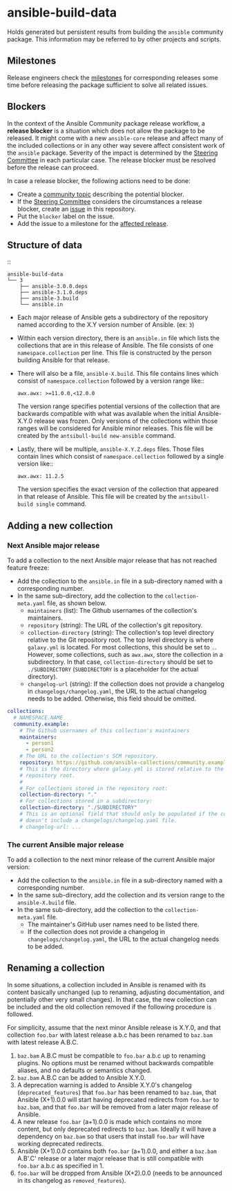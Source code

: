 # ansible-build-data
Holds generated but persistent results from building the `ansible` community package.  This information
may be referred to by other projects and scripts.

## Milestones

Release engineers check the [milestones](https://github.com/ansible-community/ansible-build-data/milestones) for corresponding releases some time before releasing the package sufficient to solve all related issues.

## Blockers

In the context of the Ansible Community package release workflow, a **release blocker** is a situation which does not allow the package to be released.
It might come with a new ``ansible-core`` release and affect many of the included collections or in any other way severe affect consistent work of the ``ansible`` package.
Severity of the impact is determined by the [Steering Committee](https://docs.ansible.com/ansible/devel/community/steering/community_steering_committee.html) in each particular case.
The release blocker must be resolved before the release can proceed.

In case a release blocker, the following actions need to be done:

* Create a [community topic](https://github.com/ansible-community/community-topics/issues) describing the potential blocker.
* If the [Steering Committee](https://docs.ansible.com/ansible/devel/community/steering/community_steering_committee.html) considers the circumstances a release blocker, create an [issue](https://github.com/ansible-community/ansible-build-data/issues/new) in this repository.
* Put the ``blocker`` label on the issue.
* Add the issue to a milestone for the [affected release](https://github.com/ansible-community/ansible-build-data/milestones).

## Structure of data

::

    ansible-build-data
    └── 3
        ├── ansible-3.0.0.deps
        ├── ansible-3.1.0.deps
        ├── ansible-3.build
        └── ansible.in

* Each major release of Ansible gets a subdirectory of the repository named
  according to the X.Y version number of Ansible.  (ex: `3`)

* Within each version directory, there is an `ansible.in` file which lists the
  collections that are in this release of Ansible.  The file consists of one
  `namespace.collection` per line.  This file is constructed by the person
  building Ansible for that release.

* There will also be a file, `ansible-X.build`.  This file contains lines which
  consist of `namespace.collection` followed by a version range like::

      awx.awx: >=11.0.0,<12.0.0

  The version range specifies potential versions of the collection that are
  backwards compatible with what was available when the initial Ansible-X.Y.0
  release was frozen.  Only versions of the collections within those ranges
  will be considered for Ansible minor releases.  This file will be created by the
  `antsibull-build new-ansible` command.

* Lastly, there will be multiple, `ansible-X.Y.Z.deps` files.  Those files contain
  lines which consist of `namespace.collection` followed by a single version like::

      awx.awx: 11.2.5

  The version specifies the exact version of the collection that appeared in that
  release of Ansible.  This file will be created by the `antsibull-build single`
  command.

## Adding a new collection

### Next Ansible major release

To add a collection to the next Ansible major release that has not reached feature freeze:

* Add the collection to the `ansible.in` file in a sub-directory named with a
  corresponding number.
* In the same sub-directory, add the collection to the `collection-meta.yaml`
  file, as shown below.
  - `maintainers` (list): The Github usernames of the collection's maintainers.
  - `repository` (string): The URL of the collection's git repository.
  - `collection-directory` (string): The collection's top level directory
    relative to the Git repository root. The top level directory is where
    `galaxy.yml` is located. For most collections, this should be set to `.`.
    However, some collections, such as `awx.awx`, store the collection in a
    subdirectory. In that case, `collection-directory` should be set to
    `./SUBDIRECTORY` (`SUBDIRECTORY` is a placeholder for the actual
    directory).
  - `changelog-url` (string): If the collection does not provide a changelog in
    `changelogs/changelog.yaml`, the URL to the actual changelog needs to be
    added. Otherwise, this field should be omitted.

``` yaml
collections:
  # NAMESPACE.NAME
  community.example:
    # The Github usernames of this collection's maintainers
    maintainers:
      - person1
      - person2
    # The URL to the collection's SCM repository.
    repository: https://github.com/ansible-collections/community.example
    # This is the directory where galaxy.yml is stored relative to the
    # repository root.
    #
    # For collections stored in the repository root:
    collection-directory: "."
    # For collections stored in a subdirectory:
    collection-directory: "./SUBDIRECTORY"
    # This is an optional field that should only be populated if the collection
    # doesn't include a changelogs/changelog.yaml file.
    # changelog-url: ...
```

### The current Ansible major release

To add a collection to the next minor release of the current Ansible major version:

* Add the collection to the `ansible.in` file in a sub-directory named with a corresponding number.
* In the same sub-directory, add the collection and its version range to the `ansible-X.build` file.
* In the same sub-directory, add the collection to the `collection-meta.yaml` file.
  - The maintainer's GitHub user names need to be listed there.
  - If the collection does not provide a changelog in `changelogs/changelog.yaml`, the URL to the actual changelog needs to be added.

## Renaming a collection

In some situations, a collection included in Ansible is renamed with its content basically unchanged (up to renaming, adjusting documentation, and potentially other very small changes). In that case, the new collection can be included and the old collection removed if the following procedure is followed.

For simplicity, assume that the next minor Ansible release is X.Y.0, and that collection `foo.bar` with latest release a.b.c has been renamed to `baz.bam` with latest release A.B.C.

1. `baz.bam` A.B.C must be compatible to `foo.bar` a.b.c up to renaming plugins. No options must be renamed without backwards compatible aliases, and no defaults or semantics changed.
2. `baz.bam` A.B.C can be added to Ansible X.Y.0.
3. A deprecation warning is added to Ansible X.Y.0's changelog (`deprecated_features`) that `foo.bar` has been renamed to `baz.bam`, that Ansible (X+1).0.0 will start having deprecated redirects from `foo.bar` to `baz.bam`, and that `foo.bar` will be removed from a later major release of Ansible.
4. A new release `foo.bar` (a+1).0.0 is made which contains no more content, but only deprecated redirects to `baz.bam`. Ideally it will have a dependency on `baz.bam` so that users that install `foo.bar` will have working deprecated redirects.
5. Ansible (X+1).0.0 contains both `foo.bar` (a+1).0.0, and either a `baz.bam` A.B'.C' release or a later major release that is still compatible with `foo.bar` a.b.c as specified in 1.
6. `foo.bar` will be dropped from Ansible (X+2).0.0 (needs to be announced in its changelog as `removed_features`).
